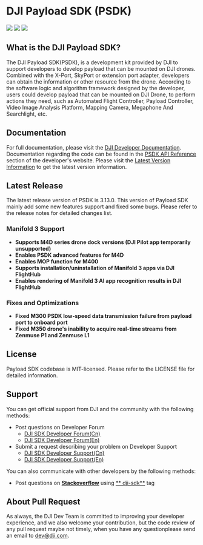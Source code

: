 # DJI Payload SDK (PSDK)

![](https://img.shields.io/badge/version-V3.13.0-blue.svg)
![](https://img.shields.io/badge/platform-linux_|_rtos-pink.svg)
![](https://img.shields.io/badge/license-MIT-green.svg)

## What is the DJI Payload SDK?

The DJI Payload SDK(PSDK), is a development kit provided by DJI to support developers to develop payload that can be
mounted on DJI drones. Combined with the X-Port, SkyPort or extension port adapter, developers can obtain the
information or other resource from the drone. According to the software logic and algorithm framework designed by the
developer, users could develop payload that can be mounted on DJI Drone, to perform actions they need, such as Automated
Flight Controller, Payload Controller, Video Image Analysis Platform, Mapping Camera, Megaphone And Searchlight, etc.

## Documentation

For full documentation, please visit
the [DJI Developer Documentation](https://developer.dji.com/doc/payload-sdk-tutorial/en/). Documentation regarding the
code can be found in the [PSDK API Reference](https://developer.dji.com/doc/payload-sdk-api-reference/en/)
section of the developer's website. Please visit
the [Latest Version Information](https://developer.dji.com/doc/payload-sdk-tutorial/en/)
to get the latest version information.

## Latest Release

The latest release version of PSDK is 3.13.0. This version of Payload SDK mainly add some new features support and fixed some
bugs. Please refer to the release notes for detailed changes list.

### Manifold 3 Support
- **Supports M4D series drone dock versions (DJI Pilot app temporarily unsupported)**
- **Enables PSDK advanced features for M4D**
- **Enables MOP function for M400**
- **Supports installation/uninstallation of Manifold 3 apps via DJI FlightHub**
- **Enables rendering of Manifold 3 AI app recognition results in DJI FlightHub**

### Fixes and Optimizations
- **Fixed M300 PSDK low-speed data transmission failure from payload port to onboard port**
- **Fixed M350 drone's inability to acquire real-time streams from Zenmuse P1 and Zenmuse L1**

## License

Payload SDK codebase is MIT-licensed. Please refer to the LICENSE file for detailed information.

## Support

You can get official support from DJI and the community with the following methods:

- Post questions on Developer Forum
    * [DJI SDK Developer Forum(Cn)](https://djisdksupport.zendesk.com/hc/zh-cn/community/topics)
    * [DJI SDK Developer Forum(En)](https://djisdksupport.zendesk.com/hc/en-us/community/topics)
- Submit a request describing your problem on Developer Support
    * [DJI SDK Developer Support(Cn)](https://djisdksupport.zendesk.com/hc/zh-cn/requests/new)
    * [DJI SDK Developer Support(En)](https://djisdksupport.zendesk.com/hc/en-us/requests/new)

You can also communicate with other developers by the following methods:

- Post questions on [**Stackoverflow**](http://stackoverflow.com) using [**
  dji-sdk**](http://stackoverflow.com/questions/tagged/dji-sdk) tag

## About Pull Request
As always, the DJI Dev Team is committed to improving your developer experience, and we also welcome your contribution,
but the code review of any pull request maybe not timely, when you have any questionplease send an email to dev@dji.com.
